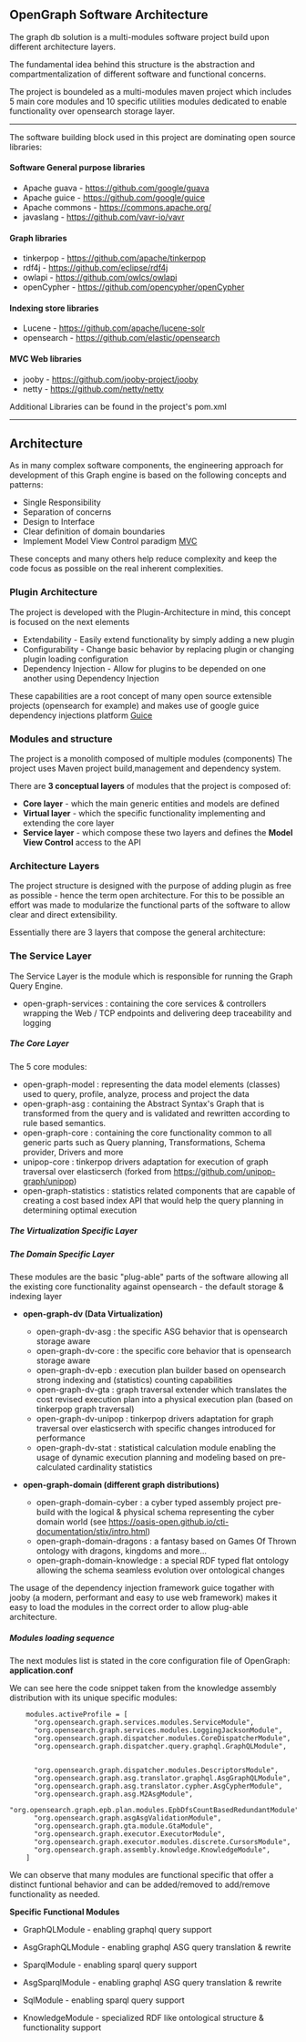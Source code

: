 ## OpenGraph Software Architecture

The graph db solution is a multi-modules software project build upon different architecture layers.

The fundamental idea behind this structure is the abstraction and compartmentalization of different software and functional
concerns.

The project is boundeled as a multi-modules maven project which includes 5 main core modules and 10 specific utilities modules dedicated 
to enable functionality over opensearch storage layer.

-------------
 
The software building block used in this project are dominating open source libraries:

#### Software General purpose libraries
 - Apache guava  - https://github.com/google/guava
 - Apache guice  - https://github.com/google/guice
 - Apache commons - https://commons.apache.org/ 
 - javaslang -      https://github.com/vavr-io/vavr
 
#### Graph libraries
 - tinkerpop - https://github.com/apache/tinkerpop
 - rdf4j -  https://github.com/eclipse/rdf4j
 - owlapi - https://github.com/owlcs/owlapi
 - openCypher - https://github.com/opencypher/openCypher 

#### Indexing store libraries
 - Lucene   - https://github.com/apache/lucene-solr
 - opensearch - https://github.com/elastic/opensearch
 
#### MVC Web libraries
 - jooby  - https://github.com/jooby-project/jooby
 - netty  - https://github.com/netty/netty
 
 
Additional Libraries can be found in the project's pom.xml

-------------

## Architecture
As in many complex software components, the engineering approach for development of this Graph engine is based on the following
concepts and patterns:

- Single Responsibility
- Separation of concerns
- Design to Interface
- Clear definition of domain boundaries
- Implement Model View Control paradigm [MVC](https://martinfowler.com/eaaDev/uiArchs.html)

These concepts and many others help reduce complexity and keep the code focus as possible on the real inherent complexities.

### Plugin Architecture
The project is developed with the Plugin-Architecture in mind, this concept is focused on the next elements
- Extendability - Easily extend functionality by simply adding a new plugin
- Configurability - Change basic behavior by replacing plugin or changing plugin loading configuration
- Dependency Injection - Allow for plugins to be depended on one another using Dependency Injection

These capabilities are a root concept of many open source extensible projects (opensearch for example) and makes use of
google guice dependency injections platform [Guice](https://github.com/google/guice)

### Modules and structure

The project is a monolith composed of multiple modules (components)
The project uses Maven project build,management and dependency system.

There are **3 conceptual layers** of modules that the project is composed of:
- **Core layer** - which the main generic entities and models are defined
- **Virtual layer** - which the specific functionality implementing and extending the core layer
- **Service layer** - which compose these two layers and defines the **Model View Control** access to the API

### Architecture Layers
The project structure is designed with the purpose of adding plugin as free as possible - hence the term open architecture.
For this to be possible an effort was made to modularize the functional parts of the software to allow clear and direct extensibility.

Essentially there are 3 layers that compose the general architecture:

### The Service Layer
The Service Layer is the module which is responsible for running the Graph Query Engine. 
- open-graph-services  :  containing the core services & controllers wrapping the Web / TCP endpoints and delivering deep traceability and logging

##### The Core Layer
The 5 core modules:
 - open-graph-model :  representing the data model elements (classes) used to query, profile, analyze, process and project the data     
 - open-graph-asg :    containing the Abstract Syntax's Graph that is transformed from the query and is validated and rewritten according to rule based semantics.      
 - open-graph-core  :  containing the core functionality common to all generic parts such as Query planning, Transformations, Schema provider, Drivers and more     
 - unipop-core  : tinkerpop drivers adaptation for execution of graph traversal over elasticserch (forked from https://github.com/unipop-graph/unipop)     
 - open-graph-statistics  :  statistics related components that are capable of creating a cost based index API that would help the query planning in determining optimal execution      

##### The Virtualization Specific Layer

##### The Domain Specific Layer
These modules are the basic "plug-able" parts of the software allowing all the existing core functionality against opensearch - the default storage & indexing layer

-  **open-graph-dv (Data Virtualization)**
    - open-graph-dv-asg :   the specific ASG behavior that is opensearch storage aware 
    - open-graph-dv-core :  the specific core behavior that is opensearch storage aware 
    - open-graph-dv-epb :   execution plan builder based on opensearch strong indexing and (statistics) counting capabilities 
    - open-graph-dv-gta :   graph traversal extender which translates the cost revised execution plan into a physical execution plan (based on tinkerpop graph traversal) 
    - open-graph-dv-unipop :  tinkerpop drivers adaptation for graph traversal over elasticserch with specific changes introduced for performance 
    - open-graph-dv-stat :  statistical calculation module enabling the usage of dynamic execution planning and modeling based on pre-calculated cardinality statistics

- **open-graph-domain (different graph distributions)**
    - open-graph-domain-cyber : a cyber typed assembly project pre-build with the logical & physical schema representing the cyber domain world (see https://oasis-open.github.io/cti-documentation/stix/intro.html)
    - open-graph-domain-dragons : a fantasy based on Games Of Thrown ontology with dragons, kingdoms and more...
    - open-graph-domain-knowledge : a special RDF typed flat ontology allowing the schema seamless evolution over ontological changes
 
The usage of the dependency injection framework guice togather with jooby (a modern, performant and easy to use web framework) makes it easy to load the modules in the correct order to allow plug-able architecture.

##### Modules loading sequence
The next modules list is stated in the core configuration file of OpenGraph: **application.conf**

We can see here the code snippet taken from the knowledge assembly distribution with its unique specific modules: 

```
    modules.activeProfile = [
      "org.opensearch.graph.services.modules.ServiceModule",
      "org.opensearch.graph.services.modules.LoggingJacksonModule",
      "org.opensearch.graph.dispatcher.modules.CoreDispatcherModule",
      "org.opensearch.graph.dispatcher.query.graphql.GraphQLModule",
      
      
      "org.opensearch.graph.dispatcher.modules.DescriptorsModule",
      "org.opensearch.graph.asg.translator.graphql.AsgGraphQLModule",
      "org.opensearch.graph.asg.translator.cypher.AsgCypherModule",
      "org.opensearch.graph.asg.M2AsgModule",
      "org.opensearch.graph.epb.plan.modules.EpbDfsCountBasedRedundantModule"
      "org.opensearch.graph.asgAsgValidationModule",
      "org.opensearch.graph.gta.module.GtaModule",
      "org.opensearch.graph.executor.ExecutorModule",
      "org.opensearch.graph.executor.modules.discrete.CursorsModule",
      "org.opensearch.graph.assembly.knowledge.KnowledgeModule",
    ]
```

We can observe that many modules are functional specific that offer a distinct funtional behavior and can be added/removed to add/remove functionality as needed.
  
**Specific Functional Modules**
  -   GraphQLModule - enabling graphql query support
  -   AsgGraphQLModule - enabling graphql ASG query translation & rewrite
  
  -   SparqlModule - enabling sparql query support
  -   AsgSparqlModule - enabling graphql ASG query translation & rewrite

  -   SqlModule - enabling sparql query support
  -   KnowledgeModule - specialized RDF like ontological structure & functionality support